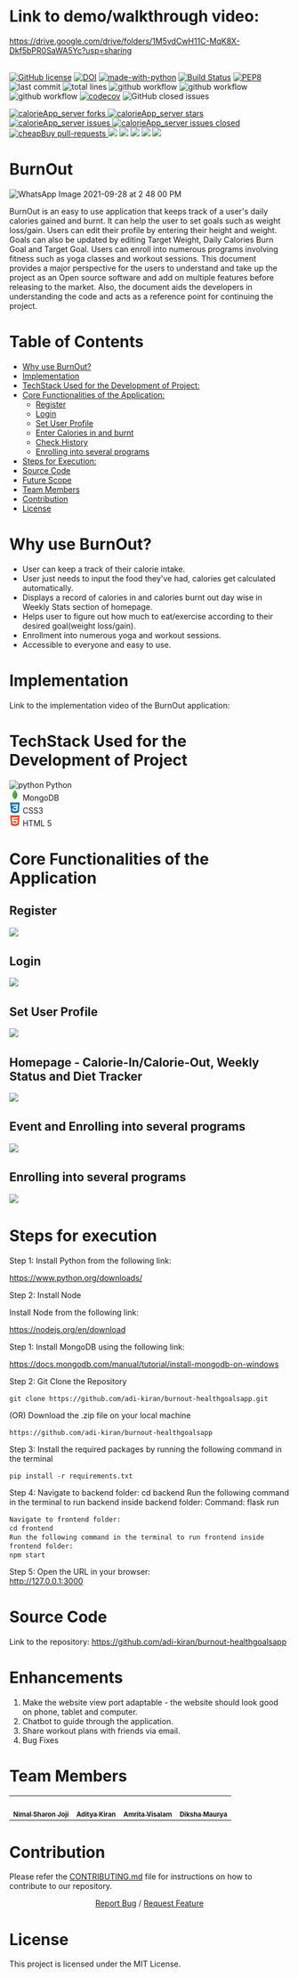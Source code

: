 # Link to demo/walkthrough video:
https://drive.google.com/drive/folders/1M5vdCwH11C-MqK8X-Dkf5bPR0SaWA5Yc?usp=sharing
<br>
<br>


[![GitHub license](https://img.shields.io/github/license/Naereen/StrapDown.js.svg)](https://github.com/Naereen/StrapDown.js/blob/master/LICENSE)
[![DOI](https://zenodo.org/badge/698975832.svg)](https://zenodo.org/doi/10.5281/zenodo.10022867)
[![made-with-python](https://img.shields.io/badge/Made%20with-Python-1f425f.svg)](https://www.python.org/)
[![Build Status](https://app.travis-ci.com/atharva1996/calorieApp_server.svg?branch=main)](https://app.travis-ci.com/atharva1996/calorieApp_server)
[![PEP8](https://img.shields.io/badge/code%20style-pep8-orange.svg)](https://www.python.org/dev/peps/pep-0008/)
![last commit](https://img.shields.io/github/last-commit/atharva1996/calorieApp_server)
![total lines](https://img.shields.io/tokei/lines/github/atharva1996/calorieApp_server)
![github workflow](https://github.com/deekay2310/calorieApp_server/actions/workflows/unit_test.yml/badge.svg)
![github workflow](https://github.com/deekay2310/calorieApp_server/actions/workflows/style_checker.yml/badge.svg)
![github workflow](https://github.com/deekay2310/calorieApp_server/actions/workflows/syntax_checker.yml/badge.svg)
[![codecov](https://codecov.io/gh/adi-kiran/burnout-healthgoalsapp/graph/badge.svg?token=8DO6VMEZ7J)](https://codecov.io/gh/adi-kiran/burnout-healthgoalsapp)
![GitHub closed issues](https://img.shields.io/github/issues-closed/adi-kiran/burnout-healthgoalsapp)
<!--Badges-->
<a href="https://github.com/deekay2310/calorieApp_server/fork" target="blank">
<img src="https://img.shields.io/github/forks/deekay2310/calorieApp_server?style=flat-square" alt="calorieApp_server forks"/>
</a>
<a href="https://github.com/deekay2310/calorieApp_server/stargazers" target="blank">
<img src="https://img.shields.io/github/stars/deekay2310/calorieApp_server?style=flat-square" alt="calorieApp_server stars"/>
</a>
<a href="https://github.com/deekay2310/calorieApp_server/issues" target="blank">
<img src="https://img.shields.io/github/issues/deekay2310/calorieApp_server?style=flat-square" alt="calorieApp_server issues"/>
</a>
<a href="https://github.com/deekay2310/calorieApp_server/issues" target="blank">
<img src="https://img.shields.io/github/issues-closed/deekay2310/calorieApp_server" alt="calorieApp_server issues closed"/>
</a>
<a href="https://github.com/deekay2310/calorieApp_server/pulls" target="blank">
<img src="https://img.shields.io/github/issues-pr/deekay2310/calorieApp_server?style=flat-square" alt="cheapBuy pull-requests"/>
</a>
<a href="https://github.com/deekay2310/calorieApp_server/graphs/contributors" alt="Contributors">
<img src="https://img.shields.io/github/contributors/deekay2310/calorieApp_server" /></a>

<a href="https://github.com/deekay2310/calorieApp_server/milestones" alt="milestones">
<img src="https://img.shields.io/github/milestones/all/deekay2310/calorieApp_server" /></a> 

<a href="https://github.com/deekay2310/calorieApp_server/graphs/commit-activity" alt="commit activity">
<img src="https://img.shields.io/github/commit-activity/w/deekay2310/calorieApp_server" /></a> 

<a href="https://github.com/deekay2310/calorieApp_server/discussions" alt="discussion">
<img src="https://img.shields.io/github/discussions/deekay2310/calorieApp_server" /></a> 

<a href="https://img.shields.io/github/repo-size/deekay2310/calorieApp_server" alt="repo size">
<img src="https://img.shields.io/github/repo-size/deekay2310/calorieApp_server" /></a>



# BurnOut

![WhatsApp Image 2021-09-28 at 2 48 00 PM](https://github.com/adi-kiran/burnout-healthgoalsapp/blob/main/static/img/Logo.png)

BurnOut is an easy to use application that keeps track of a user's daily calories gained and burnt. It can help the user to set goals such as weight loss/gain. Users can edit their profile by entering their height and weight. Goals can also be updated by editing Target Weight, Daily Calories Burn Goal and Target Goal. Users can enroll into numerous programs involving fitness such as yoga classes and workout sessions. This document provides a major perspective for the users to understand and take up the project as an Open source software and add on multiple features before releasing to the market. Also, the document aids the developers in understanding the code and acts as a reference point for continuing the project. 

# Table of Contents  

- [Why use BurnOut?](#why-use-burnout)
- [Implementation](#implementation)
- [TechStack Used for the Development of Project:](#techstack-used-for-the-development-of-project)
- [Core Functionalities of the Application:](#core-functionalities)
  - [Register](#register)
  - [Login](#login)
  - [Set User Profile](#set-user-profile)
  - [Enter Calories in and burnt](#enter-calories-in-and-burnt)
  - [Check History](#check-history)
  - [Enrolling into several programs](#enrolling-into-several-programs)
- [Steps for Execution:](#steps-for-execution)
- [Source Code](#source-code)
- [Future Scope](#future-scope)
- [Team Members](#team-members)
- [Contribution](#contribution)
- [License](#license)


# Why use BurnOut?
 - User can keep a track of their calorie intake.
 - User just needs to input the food they've had, calories get calculated automatically.
 - Displays a record of calories in and calories burnt out day wise in Weekly Stats section of homepage.
 - Helps user to figure out how much to eat/exercise according to their desired goal(weight loss/gain).
 - Enrollment into numerous yoga and workout sessions.
 - Accessible to everyone and easy to use.

# Implementation

Link to the implementation video of the BurnOut application:



# TechStack Used for the Development of Project

 <img src="https://upload.wikimedia.org/wikipedia/commons/c/c3/Python-logo-notext.svg" alt="python" width="20" height="20"/> Python </br>
 <img src="https://raw.githubusercontent.com/devicons/devicon/master/icons/mongodb/mongodb-original.svg" alt="mongo" width="20" height="20"/> MongoDB </br>
 <img src="https://raw.githubusercontent.com/devicons/devicon/master/icons/css3/css3-plain.svg" alt="html" width="20" height="20"> CSS3 </br>
 <img src="https://raw.githubusercontent.com/devicons/devicon/master/icons/html5/html5-plain.svg" alt="css" width="20" height="20">  HTML 5 </br>
 
# Core Functionalities of the Application
 
 ## Register
 
<img src=https://github.com/adi-kiran/burnout-healthgoalsapp/blob/main/static/img/sign-up.png>

 ## Login

<img src=https://github.com/adi-kiran/burnout-healthgoalsapp/blob/main/static/img/Sign-In.png>

 ## Set User Profile
 
<img src=https://github.com/adi-kiran/burnout-healthgoalsapp/blob/main/static/img/Profile.png>


 ## Homepage - Calorie-In/Calorie-Out, Weekly Status and Diet Tracker
<img src=https://github.com/adi-kiran/burnout-healthgoalsapp/blob/main/static/img/Homepage.png>




 ## Event and Enrolling into several programs
 
<img src=https://github.com/adi-kiran/burnout-healthgoalsapp/blob/main/static/img/Event.png>

## Enrolling into several programs
 
<img src=https://github.com/adi-kiran/burnout-healthgoalsapp/blob/main/static/img/Enrolled-Event.png>


 # Steps for execution
 
 Step 1:
 Install Python from the following link:

 https://www.python.org/downloads/

 Step 2:
 Install Node

 Install Node from the following link:

 https://nodejs.org/en/download

 Step 1:
 Install MongoDB using the following link:
 
 https://docs.mongodb.com/manual/tutorial/install-mongodb-on-windows
 
 Step 2: 
  Git Clone the Repository 
  
    git clone https://github.com/adi-kiran/burnout-healthgoalsapp.git
    
  (OR) Download the .zip file on your local machine
  
    https://github.com/adi-kiran/burnout-healthgoalsapp
  
 Step 3:
   Install the required packages by running the following command in the terminal 
   
    pip install -r requirements.txt
    
 Step 4:
    Navigate to backend folder:
    cd backend
    Run the following command in the terminal to run backend inside backend folder:
    Command: flask run

    Navigate to frontend folder:
    cd frontend
    Run the following command in the terminal to run frontend inside frontend folder:
    npm start
    
 Step 5:
    Open the URL in your browser:  
      http://127.0.0.1:3000
      
      
  # Source Code
  
  Link to the repository:
  https://github.com/adi-kiran/burnout-healthgoalsapp
  
  # Enhancements

   1. Make the website view port adaptable - the website should look good on phone, tablet and computer.
   2. Chatbot to guide through the application.
   3. Share workout plans with friends via email.
   4. Bug Fixes

   
   # Team Members
   
<center>
  <table>
    <tr>
        <td align="center"><a href="https://github.com/deekay2310"><img src="https://avatars.githubusercontent.com/u/29257773?v=4" width="100px;" alt=""/><br /><sub><b>Nimal Sharon Joji</b></sub></a><br /></td>
      <td align="center"><a href="https://github.com/PrakruthiSomashekar"><img src="https://avatars.githubusercontent.com/u/62984587?v=4" width="100px;" alt=""/><br /><sub><b>Aditya Kiran</b></sub></a></td>
    <td align="center"><a href="https://github.com/radhikaraman20"><img src="https://avatars.githubusercontent.com/u/89432698?s=400&v=4" width="100px;" alt=""/><br /><sub><b>Amrita Visalam</b></sub></a><br /></td>
      <td align="center"><a href="https://github.com/RohanSinha96"><img src="https://avatars.githubusercontent.com/u/15325746?v=4" width="100px;" alt=""/><br /><sub><b>Diksha Maurya</b></sub></a><br /></td>
    </tr>
  </table>
</center>

  # Contribution
  
  Please refer the [CONTRIBUTING.md](https://github.com/adi-kiran/burnout-healthgoalsapp/blob/main/CONTRIBUTING.md) file for instructions on how to contribute to our repository.

  <p align="center">
    <a href="https://github.com/deekay2310/calorieApp_server/issues/new/choose">Report Bug</a>
    /
    <a href="https://github.com/deekay2310/calorieApp_server/issues/new/choose">Request Feature</a>
  </p>

  # License
  
  This project is licensed under the MIT License.
  
  

